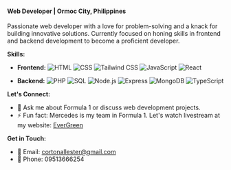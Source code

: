 #### Web Developer | Ormoc City, Philippines
Passionate web developer with a love for problem-solving and a knack for building innovative solutions. Currently focused on honing skills in frontend and backend development to become a proficient developer.

**Skills:**
- **Frontend:** 
  ![HTML](https://img.shields.io/badge/HTML-E34F26?style=flat-square&logo=html5&logoColor=white)
  ![CSS](https://img.shields.io/badge/CSS-1572B6?style=flat-square&logo=css3&logoColor=white)
  ![Tailwind CSS](https://img.shields.io/badge/Tailwind_CSS-38B2AC?style=flat-square&logo=tailwind-css&logoColor=white)
  ![JavaScript](https://img.shields.io/badge/JavaScript-F7DF1E?style=flat-square&logo=javascript&logoColor=black)
  ![React](https://img.shields.io/badge/React-61DAFB?style=flat-square&logo=react&logoColor=black)
  
- **Backend:** 
  ![PHP](https://img.shields.io/badge/PHP-777BB4?style=flat-square&logo=php&logoColor=white)
  ![SQL](https://img.shields.io/badge/SQL-4479A1?style=flat-square&logo=mysql&logoColor=white)
  ![Node.js](https://img.shields.io/badge/Node.js-339933?style=flat-square&logo=node.js&logoColor=white)
  ![Express](https://img.shields.io/badge/Express.js-000000?style=flat-square&logo=express&logoColor=white)
  ![MongoDB](https://img.shields.io/badge/MongoDB-47A248?style=flat-square&logo=mongodb&logoColor=white)
  ![TypeScript](https://img.shields.io/badge/TypeScript-3178C6?style=flat-square&logo=typescript&logoColor=white)

**Let's Connect:**
- 💬 Ask me about Formula 1 or discuss web development projects.
- ⚡ Fun fact: Mercedes is my team in Formula 1. Let's watch livestream at my website: [EverGreen](https://evergreenstreams.vercel.app/)

**Get in Touch:**
- 📧 Email: cortonallester@gmail.com
- 📱 Phone: 09513666254
